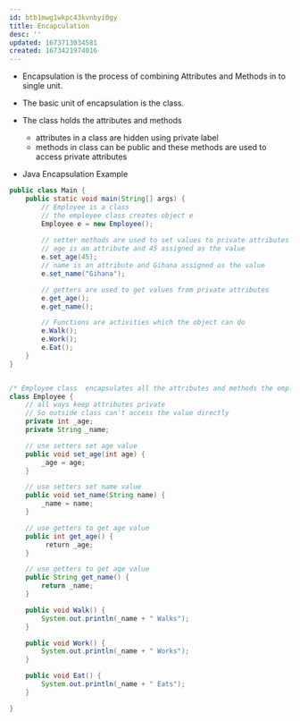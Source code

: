 ```yaml
---
id: btb1mwg1wkpc43kvnbyi0gy
title: Encapculation
desc: ''
updated: 1673713034581
created: 1673421974016
---
```


- Encapsulation is the process of combining Attributes and Methods in to single unit.

- The basic unit of encapsulation is the class.

- The class holds the attributes and methods

  - attributes in a class are hidden using private label
  - methods in class can be public and these methods are used to access private attributes

- Java Encapsulation Example

```Java
public class Main {
    public static void main(String[] args) {
        // Employee is a class
        // the employee class creates object e
        Employee e = new Employee();
       
		// setter methods are used to set values to private attributes
        // age is an attribute and 45 assigned as the value
        e.set_age(45);
        // name is an attribute and Gihana assigned as the value
        e.set_name("Gihana");

		// getters are used to get values from private attributes
		e.get_age();
		e.get_name();

        // Functions are activities which the object can do
        e.Walk();
        e.Work();
        e.Eat();
    }
}


/* Employee class  encapsulates all the attributes and methods the employee has like a capsule*/
class Employee {
    // all ways keep attributes private
    // So outside class can't access the value directly
    private int _age;
    private String _name;

    // use setters set age value
    public void set_age(int age) {
        _age = age;
    }

    // use setters set name value
    public void set_name(String name) {
        _name = name;
    }

    // use getters to get age value
    public int get_age() {
         return _age;
    }

    // use getters to get age value
    public String get_name() {
        return _name;
    }

    public void Walk() {
        System.out.println(_name + " Walks");
    }

    public void Work() {
        System.out.println(_name + " Works");
    }

    public void Eat() {
        System.out.println(_name + " Eats");
    }

}
```
